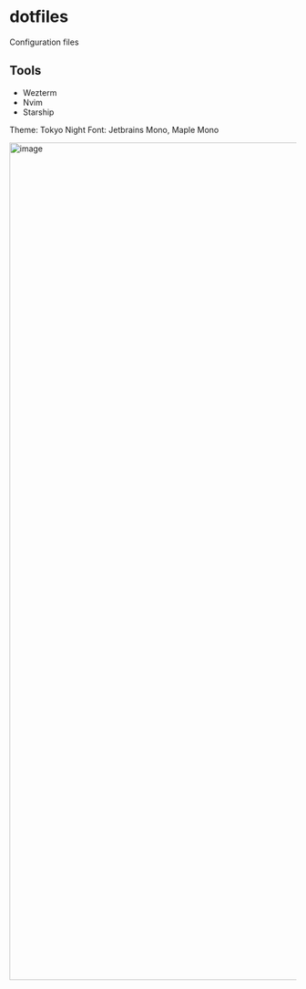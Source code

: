 # dotfiles
Configuration files

## Tools
- Wezterm
- Nvim
- Starship

Theme: Tokyo Night
Font: Jetbrains Mono, Maple Mono

<img width="1470" alt="image" src="https://github.com/user-attachments/assets/02524d75-ea08-4c74-9fcf-b296102c0e60" />

